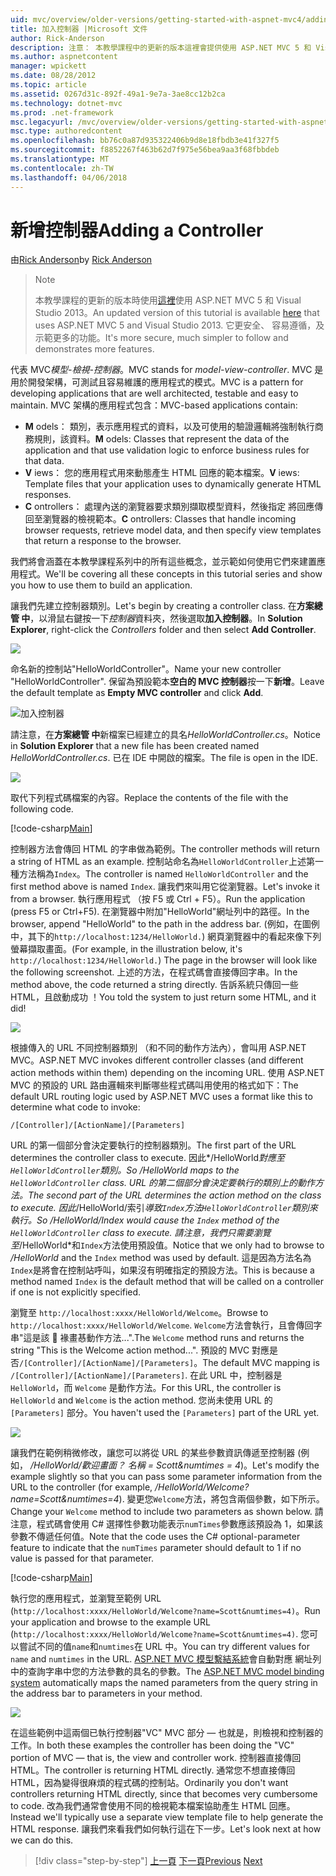 ```yaml
---
uid: mvc/overview/older-versions/getting-started-with-aspnet-mvc4/adding-a-controller
title: 加入控制器 |Microsoft 文件
author: Rick-Anderson
description: 注意： 本教學課程中的更新的版本這裡會提供使用 ASP.NET MVC 5 和 Visual Studio 2013。 這是更安全、 容易遵循，以及示範...
ms.author: aspnetcontent
manager: wpickett
ms.date: 08/28/2012
ms.topic: article
ms.assetid: 0267d31c-892f-49a1-9e7a-3ae8cc12b2ca
ms.technology: dotnet-mvc
ms.prod: .net-framework
msc.legacyurl: /mvc/overview/older-versions/getting-started-with-aspnet-mvc4/adding-a-controller
msc.type: authoredcontent
ms.openlocfilehash: bb76c0a87d935322406b9d8e18fbdb3e41f327f5
ms.sourcegitcommit: f8852267f463b62d7f975e56bea9aa3f68fbbdeb
ms.translationtype: MT
ms.contentlocale: zh-TW
ms.lasthandoff: 04/06/2018
---
```

<a name="adding-a-controller"></a><span data-ttu-id="a812f-104">新增控制器</span><span class="sxs-lookup"><span data-stu-id="a812f-104">Adding a Controller</span></span>
====================
<span data-ttu-id="a812f-105">由[Rick Anderson](https://github.com/Rick-Anderson)</span><span class="sxs-lookup"><span data-stu-id="a812f-105">by [Rick Anderson](https://github.com/Rick-Anderson)</span></span>

> > [!NOTE]
> > <span data-ttu-id="a812f-106">本教學課程的更新的版本時使用[這裡](../../getting-started/introduction/getting-started.md)使用 ASP.NET MVC 5 和 Visual Studio 2013。</span><span class="sxs-lookup"><span data-stu-id="a812f-106">An updated version of this tutorial is available [here](../../getting-started/introduction/getting-started.md) that uses ASP.NET MVC 5 and Visual Studio 2013.</span></span> <span data-ttu-id="a812f-107">它更安全、 容易遵循，及示範更多的功能。</span><span class="sxs-lookup"><span data-stu-id="a812f-107">It's more secure, much simpler to follow and demonstrates more features.</span></span>


<span data-ttu-id="a812f-108">代表 MVC*模型-檢視-控制器*。</span><span class="sxs-lookup"><span data-stu-id="a812f-108">MVC stands for *model-view-controller*.</span></span> <span data-ttu-id="a812f-109">MVC 是用於開發架構，可測試且容易維護的應用程式的模式。</span><span class="sxs-lookup"><span data-stu-id="a812f-109">MVC is a pattern for developing applications that are well architected, testable and easy to maintain.</span></span> <span data-ttu-id="a812f-110">MVC 架構的應用程式包含：</span><span class="sxs-lookup"><span data-stu-id="a812f-110">MVC-based applications contain:</span></span>

- <span data-ttu-id="a812f-111">**M** odels： 類別，表示應用程式的資料，以及可使用的驗證邏輯將強制執行商務規則，該資料。</span><span class="sxs-lookup"><span data-stu-id="a812f-111">**M** odels: Classes that represent the data of the application and that use validation logic to enforce business rules for that data.</span></span>
- <span data-ttu-id="a812f-112">**V** iews： 您的應用程式用來動態產生 HTML 回應的範本檔案。</span><span class="sxs-lookup"><span data-stu-id="a812f-112">**V** iews: Template files that your application uses to dynamically generate HTML responses.</span></span>
- <span data-ttu-id="a812f-113">**C** ontrollers： 處理內送的瀏覽器要求類別擷取模型資料，然後指定 將回應傳回至瀏覽器的檢視範本。</span><span class="sxs-lookup"><span data-stu-id="a812f-113">**C** ontrollers: Classes that handle incoming browser requests, retrieve model data, and then specify view templates that return a response to the browser.</span></span>

<span data-ttu-id="a812f-114">我們將會涵蓋在本教學課程系列中的所有這些概念，並示範如何使用它們來建置應用程式。</span><span class="sxs-lookup"><span data-stu-id="a812f-114">We'll be covering all these concepts in this tutorial series and show you how to use them to build an application.</span></span>

<span data-ttu-id="a812f-115">讓我們先建立控制器類別。</span><span class="sxs-lookup"><span data-stu-id="a812f-115">Let's begin by creating a controller class.</span></span> <span data-ttu-id="a812f-116">在**方案總管 中**，以滑鼠右鍵按一下*控制器*資料夾，然後選取**加入控制器**。</span><span class="sxs-lookup"><span data-stu-id="a812f-116">In **Solution Explorer**, right-click the *Controllers* folder and then select **Add Controller**.</span></span>

![](adding-a-controller/_static/image1.png)

<span data-ttu-id="a812f-117">命名新的控制站&quot;HelloWorldController&quot;。</span><span class="sxs-lookup"><span data-stu-id="a812f-117">Name your new controller &quot;HelloWorldController&quot;.</span></span> <span data-ttu-id="a812f-118">保留為預設範本**空白的 MVC 控制器**按一下**新增**。</span><span class="sxs-lookup"><span data-stu-id="a812f-118">Leave the default template as **Empty MVC controller** and click **Add**.</span></span>

![加入控制器](adding-a-controller/_static/image2.png)

<span data-ttu-id="a812f-120">請注意，在**方案總管 中**新檔案已經建立的具名*HelloWorldController.cs*。</span><span class="sxs-lookup"><span data-stu-id="a812f-120">Notice in **Solution Explorer** that a new file has been created named *HelloWorldController.cs*.</span></span> <span data-ttu-id="a812f-121">已在 IDE 中開啟的檔案。</span><span class="sxs-lookup"><span data-stu-id="a812f-121">The file is open in the IDE.</span></span>

![](adding-a-controller/_static/image3.png)

<span data-ttu-id="a812f-122">取代下列程式碼檔案的內容。</span><span class="sxs-lookup"><span data-stu-id="a812f-122">Replace the contents of the file with the following code.</span></span>

[!code-csharp[Main](adding-a-controller/samples/sample1.cs)]

<span data-ttu-id="a812f-123">控制器方法會傳回 HTML 的字串做為範例。</span><span class="sxs-lookup"><span data-stu-id="a812f-123">The controller methods will return a string of HTML as an example.</span></span> <span data-ttu-id="a812f-124">控制站命名為`HelloWorldController`上述第一種方法稱為`Index`。</span><span class="sxs-lookup"><span data-stu-id="a812f-124">The controller is named `HelloWorldController` and the first method above is named `Index`.</span></span> <span data-ttu-id="a812f-125">讓我們來叫用它從瀏覽器。</span><span class="sxs-lookup"><span data-stu-id="a812f-125">Let's invoke it from a browser.</span></span> <span data-ttu-id="a812f-126">執行應用程式 （按 F5 或 Ctrl + F5）。</span><span class="sxs-lookup"><span data-stu-id="a812f-126">Run the application (press F5 or Ctrl+F5).</span></span> <span data-ttu-id="a812f-127">在瀏覽器中附加&quot;HelloWorld&quot;網址列中的路徑。</span><span class="sxs-lookup"><span data-stu-id="a812f-127">In the browser, append &quot;HelloWorld&quot; to the path in the address bar.</span></span> <span data-ttu-id="a812f-128">(例如，在圖例中，其下的`http://localhost:1234/HelloWorld.`) 網頁瀏覽器中的看起來像下列螢幕擷取畫面。</span><span class="sxs-lookup"><span data-stu-id="a812f-128">(For example, in the illustration below, it's `http://localhost:1234/HelloWorld.`) The page in the browser will look like the following screenshot.</span></span> <span data-ttu-id="a812f-129">上述的方法，在程式碼會直接傳回字串。</span><span class="sxs-lookup"><span data-stu-id="a812f-129">In the method above, the code returned a string directly.</span></span> <span data-ttu-id="a812f-130">告訴系統只傳回一些 HTML，且啟動成功 ！</span><span class="sxs-lookup"><span data-stu-id="a812f-130">You told the system to just return some HTML, and it did!</span></span>

![](adding-a-controller/_static/image4.png)

<span data-ttu-id="a812f-131">根據傳入的 URL 不同控制器類別 （和不同的動作方法內），會叫用 ASP.NET MVC。</span><span class="sxs-lookup"><span data-stu-id="a812f-131">ASP.NET MVC invokes different controller classes (and different action methods within them) depending on the incoming URL.</span></span> <span data-ttu-id="a812f-132">使用 ASP.NET MVC 的預設的 URL 路由邏輯來判斷哪些程式碼叫用使用的格式如下：</span><span class="sxs-lookup"><span data-stu-id="a812f-132">The default URL routing logic used by ASP.NET MVC uses a format like this to determine what code to invoke:</span></span>

`/[Controller]/[ActionName]/[Parameters]`

<span data-ttu-id="a812f-133">URL 的第一個部分會決定要執行的控制器類別。</span><span class="sxs-lookup"><span data-stu-id="a812f-133">The first part of the URL determines the controller class to execute.</span></span> <span data-ttu-id="a812f-134">因此*/HelloWorld*對應至`HelloWorldController`類別。</span><span class="sxs-lookup"><span data-stu-id="a812f-134">So */HelloWorld* maps to the `HelloWorldController` class.</span></span> <span data-ttu-id="a812f-135">URL 的第二個部分會決定要執行的類別上的動作方法。</span><span class="sxs-lookup"><span data-stu-id="a812f-135">The second part of the URL determines the action method on the class to execute.</span></span> <span data-ttu-id="a812f-136">因此*/HelloWorld/索引*導致`Index`方法`HelloWorldController`類別來執行。</span><span class="sxs-lookup"><span data-stu-id="a812f-136">So */HelloWorld/Index* would cause the `Index` method of the `HelloWorldController` class to execute.</span></span> <span data-ttu-id="a812f-137">請注意，我們只需要瀏覽至*/HelloWorld*和`Index`方法使用預設值。</span><span class="sxs-lookup"><span data-stu-id="a812f-137">Notice that we only had to browse to */HelloWorld* and the `Index` method was used by default.</span></span> <span data-ttu-id="a812f-138">這是因為方法名為`Index`是將會在控制站呼叫，如果沒有明確指定的預設方法。</span><span class="sxs-lookup"><span data-stu-id="a812f-138">This is because a method named `Index` is the default method that will be called on a controller if one is not explicitly specified.</span></span>

<span data-ttu-id="a812f-139">瀏覽至 `http://localhost:xxxx/HelloWorld/Welcome`。</span><span class="sxs-lookup"><span data-stu-id="a812f-139">Browse to `http://localhost:xxxx/HelloWorld/Welcome`.</span></span> <span data-ttu-id="a812f-140">`Welcome`方法會執行，且會傳回字串&quot;這是該  褖畫惎動作方法...&quot;.</span><span class="sxs-lookup"><span data-stu-id="a812f-140">The `Welcome` method runs and returns the string &quot;This is the Welcome action method...&quot;.</span></span> <span data-ttu-id="a812f-141">預設的 MVC 對應是否`/[Controller]/[ActionName]/[Parameters]`。</span><span class="sxs-lookup"><span data-stu-id="a812f-141">The default MVC mapping is `/[Controller]/[ActionName]/[Parameters]`.</span></span> <span data-ttu-id="a812f-142">在此 URL 中，控制器是 `HelloWorld`，而 `Welcome` 是動作方法。</span><span class="sxs-lookup"><span data-stu-id="a812f-142">For this URL, the controller is `HelloWorld` and `Welcome` is the action method.</span></span> <span data-ttu-id="a812f-143">您尚未使用 URL 的 `[Parameters]` 部分。</span><span class="sxs-lookup"><span data-stu-id="a812f-143">You haven't used the `[Parameters]` part of the URL yet.</span></span>

![](adding-a-controller/_static/image5.png)

<span data-ttu-id="a812f-144">讓我們在範例稍微修改，讓您可以將從 URL 的某些參數資訊傳遞至控制器 (例如， */HelloWorld/歡迎畫面？ 名稱 = Scott&amp;numtimes = 4*)。</span><span class="sxs-lookup"><span data-stu-id="a812f-144">Let's modify the example slightly so that you can pass some parameter information from the URL to the controller (for example, */HelloWorld/Welcome?name=Scott&amp;numtimes=4*).</span></span> <span data-ttu-id="a812f-145">變更您`Welcome`方法，將包含兩個參數，如下所示。</span><span class="sxs-lookup"><span data-stu-id="a812f-145">Change your `Welcome` method to include two parameters as shown below.</span></span> <span data-ttu-id="a812f-146">請注意，程式碼會使用 C# 選擇性參數功能表示`numTimes`參數應該預設為 1，如果該參數不傳遞任何值。</span><span class="sxs-lookup"><span data-stu-id="a812f-146">Note that the code uses the C# optional-parameter feature to indicate that the `numTimes` parameter should default to 1 if no value is passed for that parameter.</span></span>

[!code-csharp[Main](adding-a-controller/samples/sample2.cs)]

<span data-ttu-id="a812f-147">執行您的應用程式，並瀏覽至範例 URL (`http://localhost:xxxx/HelloWorld/Welcome?name=Scott&numtimes=4)`。</span><span class="sxs-lookup"><span data-stu-id="a812f-147">Run your application and browse to the example URL (`http://localhost:xxxx/HelloWorld/Welcome?name=Scott&numtimes=4)`.</span></span> <span data-ttu-id="a812f-148">您可以嘗試不同的值`name`和`numtimes`在 URL 中。</span><span class="sxs-lookup"><span data-stu-id="a812f-148">You can try different values for `name` and `numtimes` in the URL.</span></span> <span data-ttu-id="a812f-149">[ASP.NET MVC 模型繫結系統](http://odetocode.com/Blogs/scott/archive/2009/04/27/6-tips-for-asp-net-mvc-model-binding.aspx)會自動對應 網址列中的查詢字串中您的方法參數的具名的參數。</span><span class="sxs-lookup"><span data-stu-id="a812f-149">The [ASP.NET MVC model binding system](http://odetocode.com/Blogs/scott/archive/2009/04/27/6-tips-for-asp-net-mvc-model-binding.aspx) automatically maps the named parameters from the query string in the address bar to parameters in your method.</span></span>

![](adding-a-controller/_static/image6.png)

<span data-ttu-id="a812f-150">在這些範例中這兩個已執行控制器&quot;VC&quot; MVC 部分 — 也就是，則檢視和控制器的工作。</span><span class="sxs-lookup"><span data-stu-id="a812f-150">In both these examples the controller has been doing the &quot;VC&quot; portion of MVC — that is, the view and controller work.</span></span> <span data-ttu-id="a812f-151">控制器直接傳回 HTML。</span><span class="sxs-lookup"><span data-stu-id="a812f-151">The controller is returning HTML directly.</span></span> <span data-ttu-id="a812f-152">通常您不想直接傳回 HTML，因為變得很麻煩的程式碼的控制站。</span><span class="sxs-lookup"><span data-stu-id="a812f-152">Ordinarily you don't want controllers returning HTML directly, since that becomes very cumbersome to code.</span></span> <span data-ttu-id="a812f-153">改為我們通常會使用不同的檢視範本檔案協助產生 HTML 回應。</span><span class="sxs-lookup"><span data-stu-id="a812f-153">Instead we'll typically use a separate view template file to help generate the HTML response.</span></span> <span data-ttu-id="a812f-154">讓我們來看我們如何執行這在下一步。</span><span class="sxs-lookup"><span data-stu-id="a812f-154">Let's look next at how we can do this.</span></span>

> [!div class="step-by-step"]
> <span data-ttu-id="a812f-155">[上一頁](intro-to-aspnet-mvc-4.md)
> [下一頁](adding-a-view.md)</span><span class="sxs-lookup"><span data-stu-id="a812f-155">[Previous](intro-to-aspnet-mvc-4.md)
[Next](adding-a-view.md)</span></span>
